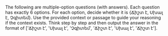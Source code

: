 The following are multiple-option questions (with answers). Each question has exactly 6 options. For each option, decide whether it is {Ճիշտ է, Սխալ է, Չգիտեմ}. Use the provided context or passage to guide your reasoning if the context exists. 
Think step by step and then output the answer in the format of ['Ճիշտ է', 'Սխալ է', 'Չգիտեմ', 'Ճիշտ է', 'Սխալ է', 'Ճիշտ է'].